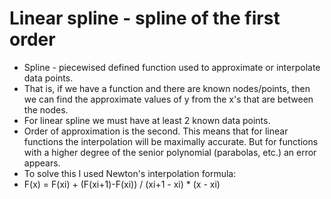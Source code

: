 # Linear spline - spline of the first order
- Spline - piecewised defined function used to approximate or interpolate data points.
- That is, if we have a function and there are known nodes/points, then we can find the approximate values of y from the x's that are between the nodes.
- For linear spline we must have at least 2 known data points.
- Order of approximation is the second. This means that for linear functions the interpolation will be maximally accurate. But for functions with a higher degree of the senior polynomial (parabolas, etc.) an error appears.
- To solve this I used Newton's interpolation formula:
- F(x) = F(xi) + (F(xi+1)-F(xi)) / (xi+1 - xi) * (x - xi)
